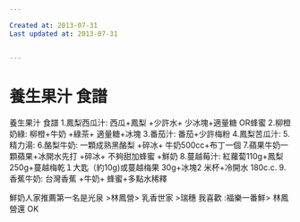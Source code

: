 ```yaml
---

Created at: 2013-07-31
Last updated at: 2013-07-31


---
```


# 養生果汁 食譜


養生果汁 食譜
1.鳳梨西瓜汁: 西瓜+鳳梨 +少許水+ 少冰塊+適量糖 OR蜂蜜
2.柳橙奶綠: 柳橙+牛奶 +綠茶+ 適量糖+冰塊
3.番茄汁: 番茄+少許梅粉
4.鳳梨苦瓜汁:
5.精力湯:
6.酪梨牛奶: 一顆成熟黑酪梨 +碎冰+ 牛奶500cc+布丁一個
7.蘋果牛奶一顆蘋果+冰開水先打 +碎冰+ 不夠甜加蜂蜜 +鮮奶
8.蔓越莓汁: 紅蘿蔔110g+鳳梨 250g+蔓越梅乾１大匙（約10g)或蔓越梅果 30g+冰塊2 米杯+冷開水 180c.c.
9.香蕉牛奶: 台灣香蕉 +牛奶+ 蜂蜜+多點水稀釋

鮮奶人家推薦第一名是光泉 \>林鳳營\> 乳香世家 \>瑞穗
我喜歡 :福樂一番鮮\> 林鳳營還 OK

